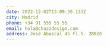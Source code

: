 ```yaml
---
date: 2022-12-02T13:09:30.133Z
city: Madrid
phone: +34 91 555 55 55
email: hola@chazzdesign.com
address: José Abascal 45 Fl.5. 28020
---
```

